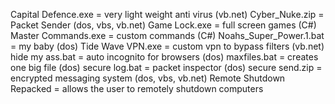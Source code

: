 Capital Defence.exe = very light weight anti virus (vb.net)
Cyber_Nuke.zip = Packet Sender (dos, vbs, vb.net)
Game Lock.exe = full screen games (C#)
Master Commands.exe = custom commands (C#)
Noahs_Super_Power.1.bat = my baby (dos)
Tide Wave VPN.exe = custom vpn to bypass filters (vb.net)
hide my ass.bat = auto incognito for browsers (dos)
maxfiles.bat = creates one big file (dos)
secure log.bat = packet inspector (dos)
secure send.zip = encrypted messaging system (dos, vbs, vb.net)
Remote Shutdown Repacked = allows the user to remotely shutdown computers
